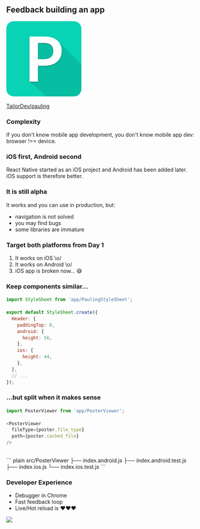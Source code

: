 ## Feedback building an app

<img src="/assets/images/pauling.png" style="height: 200px">

[TailorDev/pauling](https://github.com/TailorDev/pauling)


### Complexity

If you don't know mobile app development, you don't know mobile app dev: browser
!== device.


### iOS first, Android second

React Native started as an iOS project and Android has been added later. iOS
support is therefore better.


### It is still alpha

It works and you can use in production, but:

- navigation is not solved
- you may find bugs
- some libraries are immature


### Target both platforms from Day 1

1. It works on iOS \o/
2. It works on Android \o/
3. iOS app is broken now... 😅


### Keep components similar...

``` js
import StyleSheet from 'app/PaulingStyleSheet';

export default StyleSheet.create({
  Header: {
    paddingTop: 0,
    android: {
      height: 56,
    },
    ios: {
      height: 44,
    },
  },
  // ...
});
```


### ...but split when it makes sense

``` js
import PosterViewer from 'app/PosterViewer';

<PosterViewer
  fileType={poster.file_type}
  path={poster.cached_file}
/>
```

<br>
``` plain
src/PosterViewer
├── index.android.js
├── index.android.test.js
├── index.ios.js
└── index.ios.test.js
```


### Developer Experience

- Debugger in Chrome
- Fast feedback loop
- Live/Hot reload is ❤️❤️❤️


![](/assets/images/hot-reload.gif)
